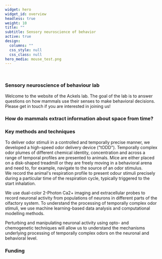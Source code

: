 ```yaml
---
widget: hero
widget_id: overview
headless: true
weight: 10
title: ""
subtitle: Sensory neuroscience of behavior
active: true
design:
  columns: ""
  css_style: null
  css_class: null
hero_media: mouse_test.png
---
```


<br>

### Sensory neuroscience of behaviour lab
Welcome to the website of the Ackels lab. The goal of the lab is to answer questions on how mammals use their senses to make behavioral decisions.  
Please get in touch if you are interested in joining us!  


### How do mammals extract information about space from time?

### Key methods and techniques
To deliver odor stimuli in a controlled and temporally precise manner, we developed a high-speed odor delivery device ("tODD"). Temporally complex odor plumes of different chemical identity, concentration and across a range of temporal profiles are presented to animals. Mice are either placed on a disk-shaped treadmill or they are freely moving in a behavioral arena and need to, for example, navigate to the source of an odor stimulus.  
We record the animal's respiration profile to present odour stimuli precisely during a particular time of the respiration cycle, typically triggered to the start inhalation.  

We use dual-color 2-Photon Ca2+ imaging and extracellular probes to record neuronal activity from populations of neurons in different parts of the olfactory system. To understand the processing of temporally complex odor stimuli, we use machine learning-based data analysis and computational modelling methods.  

Perturbing and manipulating neuronal activity using opto- and chemogenetic techniques will allow us to understand the mechanisms underlying processing of temporally complex odors on the neuronal and behavioral level.

### Funding



